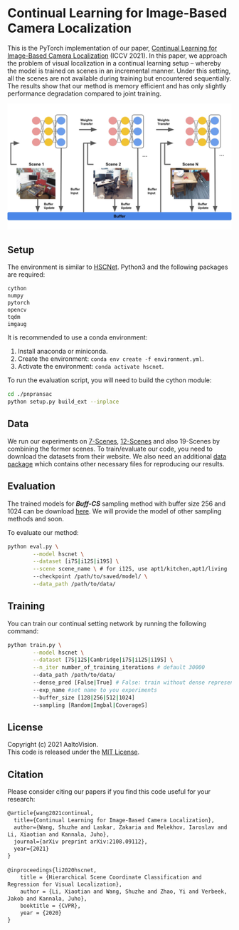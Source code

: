# Continual Learning for Image-Based Camera Localization
This is the PyTorch implementation of our paper, [Continual Learning for Image-Based Camera Localization](https://arxiv.org/pdf/2108.09112.pdf) (ICCV 2021). In this paper, we approach the problem of visual localization in a continual learning setup – whereby the model is trained on scenes in an incremental manner. Under this setting, all the scenes are not available during training but encountered sequentially. The results show that our method is memory efficient and has only slightly performance degradation compared to joint training.

![pipeline](images/pipeline1.jpg)

## Setup
The environment is similar to [HSCNet](https://github.com/AaltoVision/hscnet). Python3 and the following packages are required:
```
cython
numpy
pytorch
opencv
tqdm
imgaug
```

It is recommended to use a conda environment:
1. Install anaconda or miniconda.
2. Create the environment: `conda env create -f environment.yml`.
3. Activate the environment: `conda activate hscnet`.

To run the evaluation script, you will need to build the cython module:

```bash
cd ./pnpransac
python setup.py build_ext --inplace
```

## Data

We run our experiments on  [7-Scenes](https://www.microsoft.com/en-us/research/project/rgb-d-dataset-7-scenes/), [12-Scenes](https://graphics.stanford.edu/projects/reloc/) and also 19-Scenes by combining the former scenes. To train/evaluate our code, you need to download the datasets from their website. We also need an additional  [data package](https://drive.google.com/drive/folders/19KyyoYy-2Nnc2Vu6yXGMvSJvo9Yfgfrh?usp=sharing) which contains other necessary files for reproducing our results.


## Evaluation
The trained models for ***Buff-CS*** sampling method with buffer size 256 and 1024 can be download [here](https://drive.google.com/drive/folders/1jYKRicvyq5-Jb81-s9NbcfFj7MqtMmAJ?usp=sharing). We will provide the model of other sampling methods and soon.

To evaluate  our method:

```bash
python eval.py \
        --model hscnet \
        --dataset [i7S|i12S|i19S] \
        --scene scene_name \ # for i12S, use apt1/kitchen,apt1/living ...
        --checkpoint /path/to/saved/model/ \
        --data_path /path/to/data/
```

## Training 
You can train our continual setting network by running the following command:

```bash
python train.py \
        --model hscnet \
        --dataset [7S|12S|Cambridge|i7S|i12S|i19S] \
        --n_iter number_of_training_iterations # default 30000
        --data_path /path/to/data/
        --dense_pred [False|True] # False: train without dense representation
        --exp_name #set name to you experiments
        --buffer_size [128|256|512|1024]
        --sampling [Random|Imgbal|CoverageS]
```


## License

Copyright (c) 2021 AaltoVision.  
This code is released under the [MIT License](LICENSE).

## Citation

Please consider citing our papers if you find this code useful for your research:  

```
@article{wang2021continual,
  title={Continual Learning for Image-Based Camera Localization},
  author={Wang, Shuzhe and Laskar, Zakaria and Melekhov, Iaroslav and Li, Xiaotian and Kannala, Juho},
  journal={arXiv preprint arXiv:2108.09112},
  year={2021}
}

@inproceedings{li2020hscnet,
    title = {Hierarchical Scene Coordinate Classification and Regression for Visual Localization},
    author = {Li, Xiaotian and Wang, Shuzhe and Zhao, Yi and Verbeek, Jakob and Kannala, Juho},
    booktitle = {CVPR},
    year = {2020}
}
```


